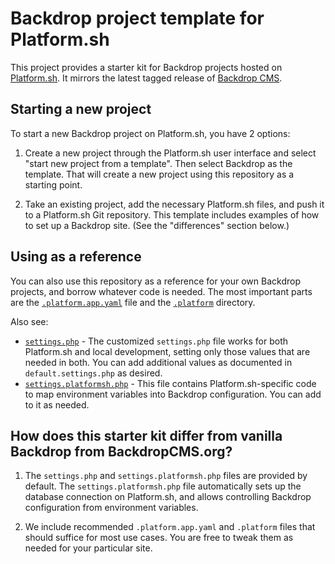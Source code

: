 # Backdrop project template for Platform.sh

This project provides a starter kit for Backdrop projects hosted on [Platform.sh](http://platform.sh). It
mirrors the latest tagged release of [Backdrop CMS](https://github.com/backdrop/backdrop/releases/latest).

## Starting a new project

To start a new Backdrop project on Platform.sh, you have 2 options:

1. Create a new project through the Platform.sh user interface and select "start
   new project from a template".  Then select Backdrop as the template. That will
   create a new project using this repository as a starting point.

2. Take an existing project, add the necessary Platform.sh files, and push it
   to a Platform.sh Git repository. This template includes examples of how to
   set up a Backdrop site.  (See the "differences" section below.)

## Using as a reference

You can also use this repository as a reference for your own Backdrop projects, and borrow whatever code is needed.  The most important parts are the [`.platform.app.yaml`](/.platform.app.yaml) file and the [`.platform`](/.platform) directory.

Also see:

* [`settings.php`](/settings.php) - The customized `settings.php` file works for both Platform.sh and local development, setting only those values that are needed in both.  You can add additional values as documented in `default.settings.php` as desired.
* [`settings.platformsh.php`](/settings.platformsh.php) - This file contains Platform.sh-specific code to map environment variables into Backdrop configuration.  You can add to it as needed.

## How does this starter kit differ from vanilla Backdrop from BackdropCMS.org?

1. The `settings.php` and `settings.platformsh.php` files are provided by
   default. The `settings.platformsh.php` file automatically sets up the database connection on Platform.sh, and allows controlling Backdrop configuration from environment variables.

2. We include recommended `.platform.app.yaml` and `.platform` files that should suffice
   for most use cases. You are free to tweak them as needed for your particular site.
